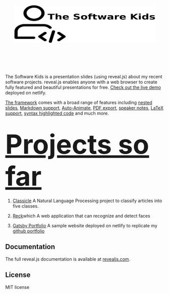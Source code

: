 <p align="center">
  <a href="https://fervent-joliot-b679eb.netlify.app/">
  <img src="swkids-gh.png" width=450 style="height: 120px; margin: 0 auto 4rem auto; background: transparent;">
  </a>
  <br><br>
</p>

The Software Kids is a presentation slides (using reveal.js) about my recent software projects. reveal.js enables anyone with a web browser to create fully featured and beautiful presentations for free. [Check out the live demo](https://fervent-joliot-b679eb.netlify.app/) deployed on netlify.

[The framework](https://revealjs.com/) comes with a broad range of features including [nested slides](https://revealjs.com/vertical-slides/), [Markdown support](https://revealjs.com/markdown/), [Auto-Animate](https://revealjs.com/auto-animate/), [PDF export](https://revealjs.com/pdf-export/), [speaker notes](https://revealjs.com/speaker-view/), [LaTeX support](https://revealjs.com/math/), [syntax highlighted code](https://revealjs.com/code/) and much more.

<h1>
  <a href="https://fervent-joliot-b679eb.netlify.app/" style="font-size: 3em;">Projects so far</a>
</h1>

1. [Classicle](https://github.com/EzzEddin/classicle)
A Natural Language Processing project to classify articles into five classes.

2. [Reck](https://github.com/EzzEddin/Reck)which
A web application that can recognize and detect faces

3. [Gatsby Portfolio](https://github.com/EzzEddin/my-gatsby-blog)
A sample website deployed on netlify to replicate my [github portfolio](https://ezzeddin.github.io/)

## Documentation
The full reveal.js documentation is available at [revealjs.com](https://revealjs.com).

## License

MIT license